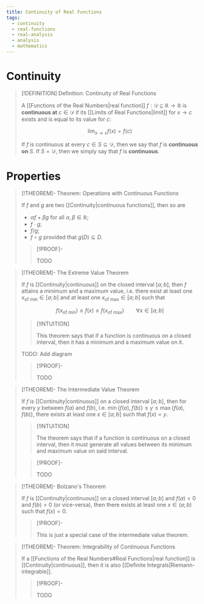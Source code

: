 ```yaml
---
title: Continuity of Real Functions
tags:
  - continuity
  - real-functions
  - real-analysis
  - analysis
  - mathematics
---
```


# Continuity

>[!DEFINITION] Definition: Continuity of Real Functions
>
>A [[Functions of the Real Numbers|real function]] $f: \mathcal{D} \subseteq \mathbb{R} \to \mathbb{R}$ is **continuous at** $c \in \mathcal{D}$ if its [[Limits of Real Functions|limit]] for $x \to c$ exists and is equal to its value for $c$:
>
>$$
>\lim_{x \to c} f(x) = f(c)
>$$
>
>If $f$ is continuous at every $c \in S \subseteq \mathcal{D}$, then we say that $f$ is **continuous on** $S$. If $S = \mathcal{D}$, then we simply say that $f$ is **continuous**.
>

# Properties

>[!THEOREM]- Theorem: Operations with Continuous Functions
>
>If $f$ and $g$ are two [[Continuity|continuous functions]], then so are
>- $\alpha f + \beta g$ for all $\alpha,\beta \in \mathbb{R}$;
>- $f \cdot g$;
>- $f / g$;
>- $f \circ g$ provided that $g(D) \subseteq D$.
>
>>[!PROOF]-
>>
>>TODO
>>
>

>[!THEOREM]- The Extreme Value Theorem
>
>If $f$ is [[Continuity|continuous]] on the closed interval $[a;b]$, then $f$ attains a minimum and a maximum value, i.e. there exist at least one $x_{\text{of min}} \in [a;b]$ and at least one $x_{\text{of max}} \in [a;b]$ such that
>
>$$
>f(x_{\text{of min}}) \le f(x) \le f(x_{\text{of max}}) \qquad \forall x \in [a;b]
>$$
>
>>[!INTUITION]
>>
>>This theorem says that if a function is continuous on a closed interval, then it has a minimum and a maximum value on it.
>>
>
>TODO: Add diagram
>
>>[!PROOF]-
>>
>>TODO
>>
>

>[!THEOREM]- The Intermediate Value Theorem
>
>If $f$ is [[Continuity|continuous]] on a closed interval $[a;b]$, then for every $y$ between $f(a)$ and $f(b)$, i.e. $\min\{f(a), f(b)\} \le y \le \max\{f(a), f(b)\}$, there exists at least one $x \in [a;b]$ such that $f(x) = y$.
>
>>[!INTUITION]
>>
>>The theorem says that if a function is continuous on a closed interval, then it must generate all values between its minimum and maximum value on said interval.
>>
>
>>[!PROOF]-
>>
>>TODO
>>
>

>[!THEOREM]- Bolzano's Theorem
>
>If $f$ is [[Continuity|continuous]] on a closed interval $[a;b]$ and $f(a) \lt 0$ and $f(b) \gt 0$ (or vice-versa), then there exists at least one $x \in (a;b)$ such that $f(x) = 0$.
>
>>[!PROOF]-
>>
>>This is just a special case of the intermediate value theorem.
>>
>

>[!THEOREM]- Theorem: Integrability of Continuous Functions
>
>If a [[Functions of the Real Numbers#Real Functions|real function]] is [[Continuity|continuous]], then it is also [[Definite Integrals|Riemann-integrable]].
>
>>[!PROOF]-
>>
>>TODO
>>
>

